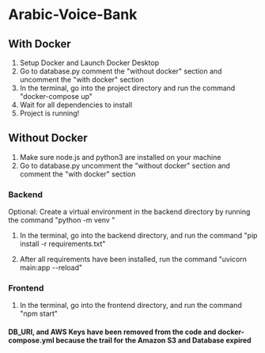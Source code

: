 # Arabic-Voice-Bank

## With Docker

1. Setup Docker and Launch Docker Desktop
2. Go to database.py comment the "without docker" section and uncomment the "with docker" section
3. In the terminal, go into the project directory and run the command "docker-compose up"
4. Wait for all dependencies to install
5. Project is running!

## Without Docker

1. Make sure node.js and python3 are installed on your machine
2. Go to database.py uncomment the "without docker" section and comment the "with docker" section

### Backend

Optional: Create a virtual environment in the backend directory by running the command "python<version> -m venv <virtual-environment-name>"

1. In the terminal, go into the backend directory, and run the command "pip install -r requirements.txt"

2. After all requirements have been installed, run the command "uvicorn main:app --reload"

### Frontend

1. In the terminal, go into the frontend directory, and run the command "npm start"
  
  
  #### DB_URI, and AWS Keys have been removed from the code and docker-compose.yml because the trail for the Amazon S3 and Database expired
